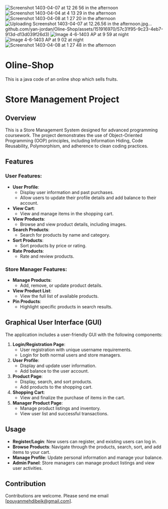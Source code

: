![Screenshot 1403-04-07 at 12 26 56 in the afternoon](https://github.com/yan-jordan/Oline-Shop/assets/151916970/4ab3a4cb-3f29-4172-8f80-a0656d7fb550)
![Screenshot 1403-04-04 at 4 13 29 in the afternoon](https://github.com/yan-jordan/Oline-Shop/assets/151916970/ad1a9dd1-1ed8-4178-a058-dde346268a25)
![Screenshot 1403-04-08 at 1 27 20 in the afternoon](https://github.com/yan-jordan/Oline-Shop/assets/151916970/de03a626-3b17-46fb-8368-558d2d05548a)
![Uploading Screenshot 1403-04-07 at 12.26.56 in the afternoon.jpg…]()github.com/yan-jordan/Oline-Shop/assets/151916970/57c31f95-9c23-4eb7-913d-d13d039f26d3)
![Image 4-6-1403 AP at 9 59 at night](https://github.com/yan-jordan/Oline-Shop/assets/151916970/458398ca-bd0b-42db-b59a-5f9a058ecdb1)
![Image 4-6-1403 AP at 9 02 at night](https://github.com/yan-jordan/Oline-Shop/assets/151916970/a93064ed-53e6-4935-95af-69dfb0e7ff45)
![Screenshot 1403-04-08 at 1 27 48 in the afternoon](https://github.com/yan-jordan/Oline-Shop/assets/151916970/17adaf90-eb9c-4e06-b6c2-86679b923d85)

# Oline-Shop
This is a java code of an online shop which sells fruits.

# Store Management Project

## Overview
This is a Store Management System designed for advanced programming coursework. The project demonstrates the use of Object-Oriented Programming (OOP) principles, including Information Hiding, Code Reusability, Polymorphism, and adherence to clean coding practices.


## Features

### User Features:
- **User Profile**:
  - Display user information and past purchases.
  - Allow users to update their profile details and add balance to their account.
- **View Cart**: 
  - View and manage items in the shopping cart.
- **View Products**:
  - Browse and view product details, including images.
- **Search Products**:
  - Search for products by name and category.
- **Sort Products**:
  - Sort products by price or rating.
- **Rate Products**:
  - Rate and review products.

### Store Manager Features:
- **Manage Products**:
  - Add, remove, or update product details.
- **View Product List**:
  - View the full list of available products.
- **Pin Products**:
  - Highlight specific products in search results.

## Graphical User Interface (GUI)
The application includes a user-friendly GUI with the following components:
1. **Login/Registration Page**:
   - User registration with unique username requirements.
   - Login for both normal users and store managers.
2. **User Profile**:
   - Display and update user information.
   - Add balance to the user account.
3. **Product Page**:
   - Display, search, and sort products.
   - Add products to the shopping cart.
4. **Shopping Cart**:
   - View and finalize the purchase of items in the cart.
5. **Manager Product Page**:
   - Manage product listings and inventory.
   - View user list and successful transactions.

## Usage
- **Register/Login**: New users can register, and existing users can log in.
- **Browse Products**: Navigate through the products, search, sort, and add items to your cart.
- **Manage Profile**: Update personal information and manage your balance.
- **Admin Panel**: Store managers can manage product listings and view user activities.

## Contribution
Contributions are welcome. Please send me email [pouyanmehdibeik@gmail.com].

